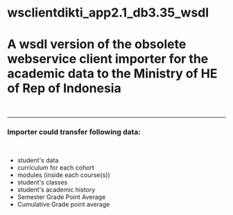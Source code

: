 # wsclientdikti_app2.1_db3.35_wsdl
<h1>A wsdl version of the obsolete webservice client importer for the academic data to the Ministry of HE of Rep of Indonesia</h1> <br/><hr/>

<h3>Importer could transfer following data:</h3><br/>
<ul>
  <li>student's data</li>
  <li>curriculum for each cohort</li>
  <li>modules (inside each course(s)) </li>
  <li>student's classes</li>
  <li>student's academic history</li>
  <li>Semester Grade Point Average</li>
  <li>Cumulative Grade point average</li>
</ul>
